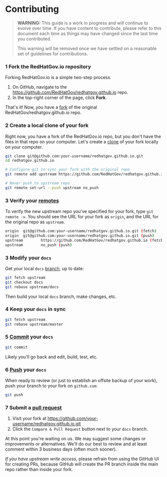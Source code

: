 # Contributing

> **WARNING:** This guide is a work in progress and will continue to evolve over
> time. If you have content to contribute, please refer to this document
> each time as things may have changed since the last time you contributed.
>
> This warning will be removed once we have settled on a reasonable set of
> guidelines for contributions.

### 1 Fork the RedHatGov.io repository

Forking RedHatGov.io is a simple two-step process.

1. On GitHub, navigate to the https://github.com/RedHatGov/redhatgov.github.io
repo.
2. In the top-right corner of the page, click **Fork**.

That's it! Now, you have a [fork][git-fork] of the original RedHatGov/redhatgov.github.io
repo.

### 2 Create a local clone of your fork

Right now, you have a fork of the RedHatGov.io repo, but you don't have the files in that repo on your computer. Let's create a [clone][git-clone] of your fork locally on your computer.

```sh
git clone git@github.com:your-username/redhatgov.github.io.git
cd redhatgov.github.io

# Configure git to sync your fork with the original repo
git remote add upstream https://github.com/RedHatGov/redhatgov.github.io

# Never push to upstream repo
git remote set-url --push upstream no_push
```

### 3 Verify your [remotes][git-remotes]

To verify the new upstream repo you've specified for your fork, type
`git remote -v`. You should see the URL for your fork as `origin`, and the URL for the original repo as `upstream`.

```sh
origin  git@github.com:your-username/redhatgov.github.io.git (fetch)
origin  git@github.com:your-username/redhatgov.github.io.git (push)
upstream        https://github.com/RedHatGov/redhatgov.github.io (fetch)
upstream        no_push (push)
```

### 3 Modify your `docs`

Get your local `docs` [branch][git-branch], up to date:

```sh
git fetch upstream
git checkout docs
git rebase upstream/docs
```

Then build your local `docs` branch, make changes, etc.

### 4 Keep your `docs` in sync

```sh
git fetch upstream
git rebase upstream/master
```

### 5 [Commit][git-commit] your `docs`

```sh
git commit
```

Likely you'll go back and edit, build, test, etc.

### 6 [Push][git-push] your `docs`

When ready to review (or just to establish an offsite backup of your work),
push your branch to your fork on `github.com`:

```sh
git push
```

### 7 Submit a [pull request][pr]

1. Visit your fork at https://github.com/your-username/redhatgov.github.io.git
2. Click the `Compare & Pull Request` button next to your `docs` branch.

At this point you're waiting on us. We may suggest some changes or improvements
or alternatives. We'll do our best to review and at least comment within 3
business days (often much sooner).

_If you have upstream write access_, please refrain from using the GitHub UI
for creating PRs, because GitHub will create the PR branch inside the main
repo rather than inside your fork.

[git-fork]: https://help.github.com/articles/fork-a-repo/
[git-clone]: https://git-scm.com/docs/git-clone
[git-remotes]: https://git-scm.com/book/en/v2/Git-Basics-Working-with-Remotes
[git-branch]: https://git-scm.com/docs/git-branch
[git-commit]: https://git-scm.com/docs/git-commit
[git-push]: https://git-scm.com/docs/git-push
[pr]: https://github.com/RedHatGov/redhatgov.github.io/compare/
